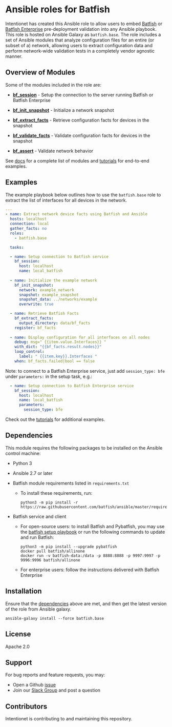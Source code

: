 # Ansible roles for Batfish

Intentionet has created this Ansible role to allow users to embed [Batfish](https://www.github.com/batfish/batfish) or [Batfish Enterprise](https://www.intentionet.com/product/batfish-enterprise/) pre-deployment validation into any Ansible playbook. This role is hosted on Ansible Galaxy as `batfish.base`. The role includes a set of Ansible modules that analyze configuration files for an entire (or subset of a) network, allowing users to extract configuration data and perform network-wide validation tests in a completely vendor agnostic manner.

## Overview of Modules

Some of the modules included in the role are:

* **[bf_session](docs/bf_session.rst)** - Setup the connection to the server running Batfish or Batfish Enterprise

* **[bf_init_snapshot](docs/bf_init_snapshot.rst)** - Initialize a network snapshot

* **[bf_extract_facts](docs/bf_extract_facts.rst)** - Retrieve configuration facts for devices in the snapshot

* **[bf_validate_facts](docs/bf_validate_facts.rst)** - Validate configuration facts for devices in the snapshot

* **[bf_assert](docs/bf_assert.rst)** - Validate network behavior

See [docs](docs) for a complete list of modules and [tutorials](tutorials) for end-to-end examples. 

## Examples
The example playbook below outlines how to use the `batfish.base` role to extract the list of interfaces for all devices in the network.

```yaml
---
- name: Extract network device facts using Batfish and Ansible
  hosts: localhost
  connection: local
  gather_facts: no
  roles:
    - batfish.base

  tasks:

  - name: Setup connection to Batfish service
    bf_session:
      host: localhost
      name: local_batfish
  
  - name: Initialize the example network
    bf_init_snapshot:
      network: example_network
      snapshot: example_snapshot
      snapshot_data: ../networks/example
      overwrite: true

  - name: Retrieve Batfish Facts
    bf_extract_facts:
      output_directory: data/bf_facts
    register: bf_facts
    
  - name: Display configuration for all interfaces on all nodes
    debug: msg=" {{item.value.Interfaces}} "
    with_dict: "{{bf_facts.result.nodes}}"
    loop_control:
      label: " {{item.key}}.Interfaces "
    when: bf_facts.failed|bool == false
```

Note: to connect to a Batfish Enterprise service, just add `session_type: bfe` under `parameters:` in the setup task, e.g.:
```yaml
  - name: Setup connection to Batfish Enterprise service
    bf_session:
      host: localhost
      name: local_batfish
      parameters:
        session_type: bfe
```

Check out the [tutorials](tutorials) for additional examples.

## Dependencies

This module requires the following packages to be installed on the Ansible control machine:

- Python 3
- Ansible 2.7 or later
- Batfish module requirements listed in `requirements.txt`

   - To install these requirements, run:
       ```
       python3 -m pip install -r https://raw.githubusercontent.com/batfish/ansible/master/requirements.txt
       ```

- Batfish service and client
   - For open-source users: to install Batfish and Pybatfish, you may use the [batfish setup playbook](tutorials/playbooks/batfish_setup.yml) or run the following commands to update and run Batfish:
      ```
      python3 -m pip install --upgrade pybatfish
      docker pull batfish/allinone
      docker run -v batfish-data:/data -p 8888:8888 -p 9997:9997 -p 9996:9996 batfish/allinone
      ```

   - For enterprise users: follow the instructions delivered with Batfish Enterprise

## Installation  

Ensure that the [dependencies](#dependencies) above are met, and then get the latest version of the role from Ansible galaxy. 

```
ansible-galaxy install --force batfish.base
```


## License
Apache 2.0

## Support
For bug reports and feature requests, you may:

- Open a Github [issue](https://github.com/batfish/ansible/issues)
- Join our [Slack Group](https://join.slack.com/t/batfish-org/shared_invite/enQtMzA0Nzg2OTAzNzQ1LTcyYzY3M2Q0NWUyYTRhYjdlM2IzYzRhZGU1NWFlNGU2MzlhNDY3OTJmMDIyMjQzYmRlNjhkMTRjNWIwNTUwNTQ) and post a question

## Contributors
Intentionet is contributing to and maintaining this repository.
